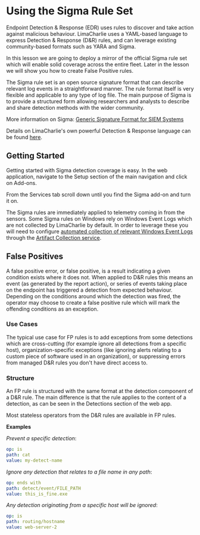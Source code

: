 # Using the Sigma Rule Set

Endpoint Detection & Response (EDR) uses rules to discover and take action against malicious behaviour. LimaCharlie uses a YAML-based language to express Detection & Response (D&R) rules, and can leverage existing community-based formats such as YARA and Sigma.

In this lesson we are going to deploy a mirror of the official Sigma rule set which will enable solid coverage across the entire fleet. Later in the lesson we will show you how to create False Positive rules.

The Sigma rule set is an open source signature format that can describe relevant log events in a straightforward manner. The rule format itself is very flexible and applicable to any type of log file. The main purpose of Sigma is to provide a structured form allowing researchers and analysts to describe and share detection methods with the wider community.

More information on Sigma: [Generic Signature Format for SIEM Systems](https://github.com/Neo23x0/sigma)

Details on LimaCharlie's own powerful Detection & Response language can be found [here](./dr.md).

## Getting Started

Getting started with Sigma detection coverage is easy. In the web application, navigate to the Setup section of the main navigation and click on Add-ons.

From the Services tab scroll down until you find the Sigma add-on and turn it on.

The Sigma rules are immediately applied to telemetry coming in from the sensors. Some Sigma rules on Windows rely on Windows Event Logs which are not collected by LimaCharlie by default. In order to leverage these you will need to configure [automated collection of relevant Windows Event Logs](./external_logs.md#windows-event-logs) through the [Artifact Collection service](./external_logs.md#artifact-collection).

## False Positives

A false positive error, or false positive, is a result indicating a given condition exists where it does not. When applied to D&R rules this means an event (as generated by the report action), or series of events taking place on the endpoint has triggered a detection from expected behaviour. Depending on the conditions around which the detection was fired, the operator may choose to create a false positive rule which will mark the offending conditions as an exception.

### Use Cases

The typical use case for FP rules is to add exceptions from some detections which are cross-cutting (for example ignore all detections from a specific host), organization-specific exceptions (like ignoring alerts relating to a custom piece of software used in an organization), or suppressing errors from managed D&R rules you don't have direct access to.

### Structure

An FP rule is structured with the same format at the detection component of a D&R rule. The main difference is that the rule applies to the content of a detection, as can be seen in the Detections section of the web app.

Most stateless operators from the D&R rules are available in FP rules.

**Examples**

*Prevent a specific detection*:

```yaml
op: is
path: cat
value: my-detect-name
```

*Ignore any detection that relates to a file name in any path*:

```yaml
op: ends with
path: detect/event/FILE_PATH
value: this_is_fine.exe
```

*Any detection originating from a specific host will be ignored*:

```yaml
op: is
path: routing/hostname
value: web-server-2
```